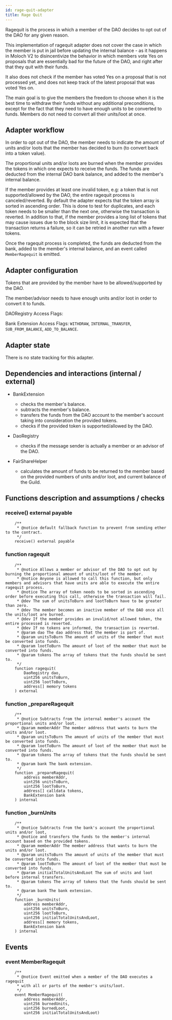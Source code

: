 ```yaml
---
id: rage-quit-adapter
title: Rage Quit
---
```


Ragequit is the process in which a member of the DAO decides to opt out of the DAO for any given reason.

This implementation of ragequit adapter does not cover the case in which the member is put in jail before updating the internal balance - as it happens in Moloch V2 to disincentivize the behavior in which members vote Yes on proposals that are essentially bad for the future of the DAO, and right after that they quit with their funds.

It also does not check if the member has voted Yes on a proposal that is not processed yet, and does not keep track of the latest proposal that was voted Yes on.

The main goal is to give the members the freedom to choose when it is the best time to withdraw their funds without any additional preconditions, except for the fact that they need to have enough units to be converted to funds. Members do not need to convert all their units/loot at once.

## Adapter workflow

In order to opt out of the DAO, the member needs to indicate the amount of units and/or loots that the member has decided to burn (to convert back into a token value).

The proportional units and/or loots are burned when the member provides the tokens in which one expects to receive the funds. The funds are deducted from the internal DAO bank balance, and added to the member's internal balance.

If the member provides at least one invalid token, e.g: a token that is not supported/allowed by the DAO, the entire ragequit process is canceled/reverted. By default the adapter expects that the token array is sorted in ascending order. This is done to test for duplicates, and each token needs to be smaller than the next one, otherwise the transaction is reverted.
In addition to that, if the member provides a long list of tokens that may cause issues due to the block size limit, it is expected that the transaction returns a failure, so it can be retried in another run with a fewer tokens.

Once the ragequit process is completed, the funds are deducted from the bank, added to the member's internal balance, and an event called `MemberRagequit` is emitted.

## Adapter configuration

Tokens that are provided by the member have to be allowed/supported by the DAO.

The member/advisor needs to have enough units and/or loot in order to convert it to funds.

DAORegistry Access Flags:

Bank Extension Access Flags: `WITHDRAW`, `INTERNAL_TRANSFER`, `SUB_FROM_BALANCE`, `ADD_TO_BALANCE`.

## Adapter state

There is no state tracking for this adapter.

## Dependencies and interactions (internal / external)

- BankExtension

  - checks the member's balance.
  - subtracts the member's balance.
  - transfers the funds from the DAO account to the member's account taking into consideration the provided tokens.
  - checks if the provided token is supported/allowed by the DAO.

- DaoRegistry

  - checks if the message sender is actually a member or an advisor of the DAO.

- FairShareHelper

  - calculates the amount of funds to be returned to the member based on the provided numbers of units and/or loot, and current balance of the Guild.

## Functions description and assumptions / checks

### receive() external payable

```solidity
    /**
     * @notice default fallback function to prevent from sending ether to the contract.
     */
    receive() external payable
```

### function ragequit

```solidity
    /**
     * @notice Allows a member or advisor of the DAO to opt out by burning the proportional amount of units/loot of the member.
     * @notice Anyone is allowed to call this function, but only members and advisors that have units are able to execute the entire ragequit process.
     * @notice The array of token needs to be sorted in ascending order before executing this call, otherwise the transaction will fail.
     * @dev The sum of unitsToBurn and lootToBurn have to be greater than zero.
     * @dev The member becomes an inactive member of the DAO once all the units/loot are burned.
     * @dev If the member provides an invalid/not allowed token, the entire processed is reverted.
     * @dev If no tokens are informed, the transaction is reverted.
     * @param dao The dao address that the member is part of.
     * @param unitsToBurn The amount of units of the member that must be converted into funds.
     * @param lootToBurn The amount of loot of the member that must be converted into funds.
     * @param tokens The array of tokens that the funds should be sent to.
     */
    function ragequit(
        DaoRegistry dao,
        uint256 unitsToBurn,
        uint256 lootToBurn,
        address[] memory tokens
    ) external
```

### function \_prepareRagequit

```solidity
    /**
     * @notice Subtracts from the internal member's account the proportional units and/or loot.
     * @param memberAddr The member address that wants to burn the units and/or loot.
     * @param unitsToBurn The amount of units of the member that must be converted into funds.
     * @param lootToBurn The amount of loot of the member that must be converted into funds.
     * @param tokens The array of tokens that the funds should be sent to.
     * @param bank The bank extension.
     */
    function _prepareRagequit(
        address memberAddr,
        uint256 unitsToBurn,
        uint256 lootToBurn,
        address[] calldata tokens,
        BankExtension bank
    ) internal
```

### function \_burnUnits

```solidity
    /**
     * @notice Subtracts from the bank's account the proportional units and/or loot,
     * @notice and transfers the funds to the member's internal account based on the provided tokens.
     * @param memberAddr The member address that wants to burn the units and/or loot.
     * @param unitsToBurn The amount of units of the member that must be converted into funds.
     * @param lootToBurn The amount of loot of the member that must be converted into funds.
     * @param initialTotalUnitsAndLoot The sum of units and loot before internal transfers.
     * @param tokens The array of tokens that the funds should be sent to.
     * @param bank The bank extension.
     */
    function _burnUnits(
        address memberAddr,
        uint256 unitsToBurn,
        uint256 lootToBurn,
        uint256 initialTotalUnitsAndLoot,
        address[] memory tokens,
        BankExtension bank
    ) internal
```

## Events

### event MemberRagequit

```solidity
    /**
     * @notice Event emitted when a member of the DAO executes a ragequit
     * with all or parts of the member's units/loot.
     */
    event MemberRagequit(
        address memberAddr,
        uint256 burnedUnits,
        uint256 burnedLoot,
        uint256 initialTotalUnitsAndLoot)
```
